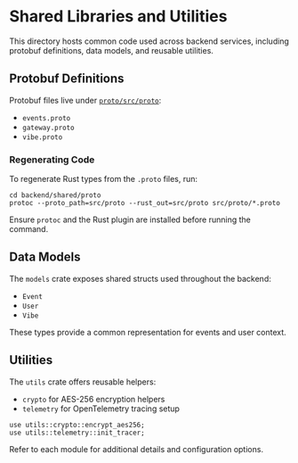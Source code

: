 # Shared Libraries and Utilities

This directory hosts common code used across backend services, including protobuf definitions, data models, and reusable utilities.

## Protobuf Definitions

Protobuf files live under [`proto/src/proto`](proto/src/proto):

- `events.proto`
- `gateway.proto`
- `vibe.proto`

### Regenerating Code

To regenerate Rust types from the `.proto` files, run:

```
cd backend/shared/proto
protoc --proto_path=src/proto --rust_out=src/proto src/proto/*.proto
```

Ensure `protoc` and the Rust plugin are installed before running the command.

## Data Models

The `models` crate exposes shared structs used throughout the backend:

- `Event`
- `User`
- `Vibe`

These types provide a common representation for events and user context.

## Utilities

The `utils` crate offers reusable helpers:

- `crypto` for AES-256 encryption helpers
- `telemetry` for OpenTelemetry tracing setup

```
use utils::crypto::encrypt_aes256;
use utils::telemetry::init_tracer;
```

Refer to each module for additional details and configuration options.
